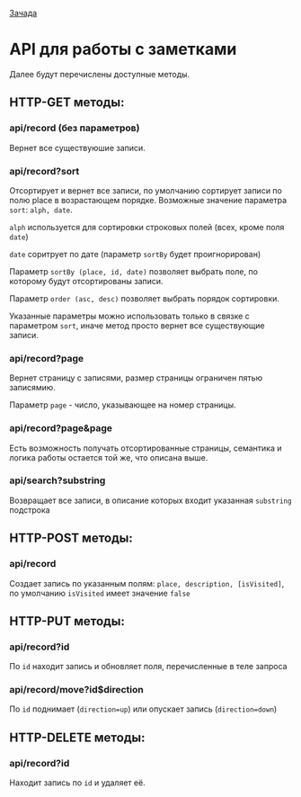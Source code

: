 [Зачада](https://github.com/urfu-2017/webdev-task-2)

 

# API для работы с заметками
Далее будут перечислены доступные методы.

## HTTP-GET методы:

### api/record (без параметров)
Вернет все существуюшие записи.

### api/record?sort
Отсортирует и вернет все записи, по умолчанию сортирует записи по полю place в возрастающем порядке.
Возможные значение параметра `sort`: `alph, date`.

`alph` используется для сортировки строковых полей (всех, кроме поля `date`)

`date` соритрует по дате (параметр `sortBy` будет проигнорирован)

Параметр `sortBy (place, id, date)` позволяет выбрать поле, по которому будут отсортированы 
записи.
 
Параметр `order (asc, desc)` позволяет выбрать порядок сортировки.

Указанные параметры можно использовать только в связке с параметром `sort`, иначе метод просто вернет
все существующие записи.

### api/record?page

Вернет страницу с записями, размер страницы ограничен пятью записямию.

Параметр `page` - число, указывающее на номер страницы.

### api/record?page&page
 
Есть возможность получать отсортированные страницы, 
семантика и логика работы остается той же, что описана выше. 

### api/search?substring

Возвращает все записи, в описание которых входит указанная `substring` подстрока

## HTTP-POST методы:

### api/record

Создает запись по указанным полям: `place, description, [isVisited]`, 
по умолчанию `isVisited` имеет значение `false`

## HTTP-PUT методы:

### api/record?id

По `id` находит запись и обновляет поля, перечисленные в теле запроса

### api/record/move?id$direction

По `id` поднимает (`direction=up`) или опускает запись (`direction=down`)

## HTTP-DELETE методы:

### api/record?id

Находит запись по `id` и удаляет её. 
